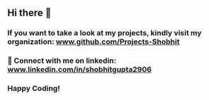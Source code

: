 ## Hi there 👋

### If you want to take a look at my projects, kindly visit my organization: www.github.com/Projects-Shobhit
### 🔗 Connect with me on linkedin: www.linkedin.com/in/shobhitgupta2906
### Happy Coding!

